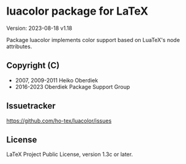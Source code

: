 # luacolor package for LaTeX

Version: 2023-08-18 v1.18

Package luacolor implements color support based on LuaTeX's node attributes. 

## Copyright (C) 

*    2007, 2009-2011 Heiko Oberdiek 
*    2016-2023 Oberdiek Package Support Group 

## Issuetracker

<https://github.com/ho-tex/luacolor/issues> 

## License

LaTeX Project Public License, version 1.3c or later.
